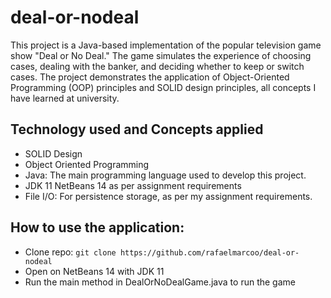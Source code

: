 # deal-or-nodeal
This project is a Java-based implementation of the popular television game show "Deal or No Deal." The game simulates the experience of choosing cases, dealing with the banker, and deciding whether to keep or switch cases. The project demonstrates the application of Object-Oriented Programming (OOP) principles and SOLID design principles, all concepts I have learned at university.

## Technology used and Concepts applied
- SOLID Design
- Object Oriented Programming
- Java: The main programming language used to develop this project.
- JDK 11 NetBeans 14 as per assignment requirements
- File I/O: For persistence storage, as per my assignment requirements.

## How to use the application:
- Clone repo: `git clone https://github.com/rafaelmarcoo/deal-or-nodeal`
- Open on NetBeans 14 with JDK 11
- Run the main method in DealOrNoDealGame.java to run the game


 
